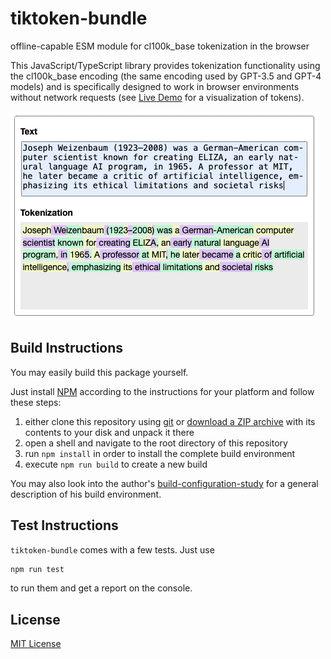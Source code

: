 # tiktoken-bundle #

offline-capable ESM module for cl100k_base tokenization in the browser

This JavaScript/TypeScript library provides tokenization functionality using the cl100k_base encoding (the same encoding used by GPT-3.5 and GPT-4 models) and is specifically designed to work in browser environments without network requests (see [Live Demo](https://rozek.de/applets/Tokenization.html) for a visualization of tokens).

![Screenshot of Demo](./Screenshot.png)





## Build Instructions ##

You may easily build this package yourself.

Just install [NPM](https://docs.npmjs.com/) according to the instructions for your platform and follow these steps:

1. either clone this repository using [git](https://git-scm.com/) or [download a ZIP archive](https://github.com/rozek/tiktoken-bundle/archive/refs/heads/main.zip) with its contents to your disk and unpack it there 
2. open a shell and navigate to the root directory of this repository
3. run `npm install` in order to install the complete build environment
4. execute `npm run build` to create a new build

You may also look into the author's [build-configuration-study](https://github.com/rozek/build-configuration-study) for a general description of his build environment.

## Test Instructions ##

`tiktoken-bundle` comes with a few tests. Just use

```bash
npm run test
```

to run them and get a report on the console.

## License ##

[MIT License](LICENSE.md)
